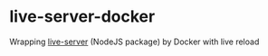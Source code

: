 # live-server-docker
Wrapping [live-server](https://github.com/tapio/live-server) (NodeJS package) by Docker with live reload
